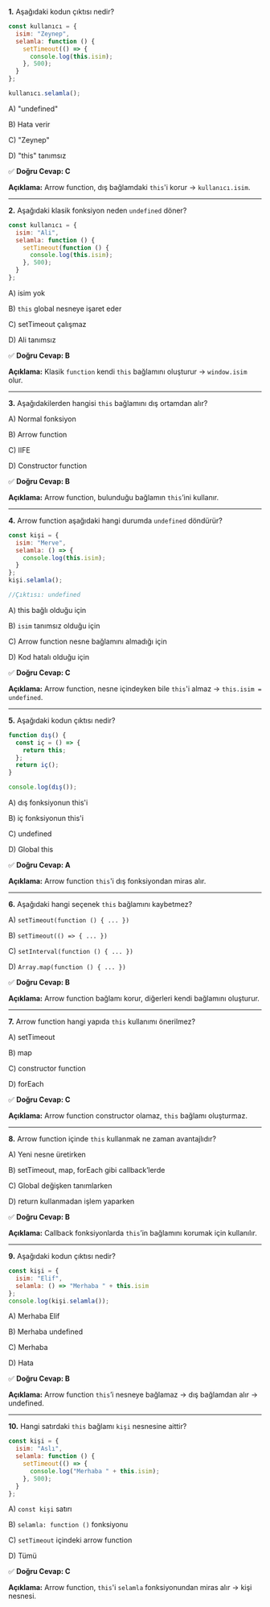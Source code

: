 **1.** Aşağıdaki kodun çıktısı nedir?

```jsx
const kullanıcı = {
  isim: "Zeynep",
  selamla: function () {
    setTimeout(() => {
      console.log(this.isim);
    }, 500);
  }
};

kullanıcı.selamla();
```

A) "undefined"

B) Hata verir

C) "Zeynep"

D) "this" tanımsız

✅ **Doğru Cevap: C**

**Açıklama:** Arrow function, dış bağlamdaki `this`'i korur → `kullanıcı.isim`.

---

**2.** Aşağıdaki klasik fonksiyon neden `undefined` döner?

```jsx
const kullanıcı = {
  isim: "Ali",
  selamla: function () {
    setTimeout(function () {
      console.log(this.isim);
    }, 500);
  }
};

```

A) isim yok

B) `this` global nesneye işaret eder

C) setTimeout çalışmaz

D) Ali tanımsız

✅ **Doğru Cevap: B**

**Açıklama:** Klasik `function` kendi `this` bağlamını oluşturur → `window.isim` olur.

---

**3.** Aşağıdakilerden hangisi `this` bağlamını dış ortamdan alır?

A) Normal fonksiyon

B) Arrow function

C) IIFE

D) Constructor function

✅ **Doğru Cevap: B**

**Açıklama:** Arrow function, bulunduğu bağlamın `this`’ini kullanır.

---

**4.** Arrow function aşağıdaki hangi durumda `undefined` döndürür?

```jsx
const kişi = {
  isim: "Merve",
  selamla: () => {
    console.log(this.isim);
  }
};
kişi.selamla();

//Çıktısı: undefined
```

A) this bağlı olduğu için

B) `isim` tanımsız olduğu için

C) Arrow function nesne bağlamını almadığı için

D) Kod hatalı olduğu için

✅ **Doğru Cevap: C**

**Açıklama:** Arrow function, nesne içindeyken bile `this`'i almaz → `this.isim = undefined`.

---

**5.** Aşağıdaki kodun çıktısı nedir?

```jsx
function dış() {
  const iç = () => {
    return this;
  };
  return iç();
}

console.log(dış());
```

A) dış fonksiyonun this'i

B) iç fonksiyonun this'i

C) undefined

D) Global this

✅ **Doğru Cevap: A**

**Açıklama:** Arrow function `this`'i dış fonksiyondan miras alır.

---

**6.** Aşağıdaki hangi seçenek `this` bağlamını kaybetmez?

A) `setTimeout(function () { ... })`

B) `setTimeout(() => { ... })`

C) `setInterval(function () { ... })`

D) `Array.map(function () { ... })`

✅ **Doğru Cevap: B**

**Açıklama:** Arrow function bağlamı korur, diğerleri kendi bağlamını oluşturur.

---

**7.** Arrow function hangi yapıda `this` kullanımı önerilmez?

A) setTimeout

B) map

C) constructor function

D) forEach

✅ **Doğru Cevap: C**

**Açıklama:** Arrow function constructor olamaz, `this` bağlamı oluşturmaz.

---

**8.** Arrow function içinde `this` kullanmak ne zaman avantajlıdır?

A) Yeni nesne üretirken

B) setTimeout, map, forEach gibi callback’lerde

C) Global değişken tanımlarken

D) return kullanmadan işlem yaparken

✅ **Doğru Cevap: B**

**Açıklama:** Callback fonksiyonlarda `this`’in bağlamını korumak için kullanılır.

---

**9.** Aşağıdaki kodun çıktısı nedir?

```jsx
const kişi = {
  isim: "Elif",
  selamla: () => "Merhaba " + this.isim
};
console.log(kişi.selamla());
```

A) Merhaba Elif

B) Merhaba undefined

C) Merhaba

D) Hata

✅ **Doğru Cevap: B**

**Açıklama:** Arrow function `this`’i nesneye bağlamaz → dış bağlamdan alır → undefined.

---

**10.** Hangi satırdaki `this` bağlamı `kişi` nesnesine aittir?

```jsx
const kişi = {
  isim: "Aslı",
  selamla: function () {
    setTimeout(() => {
      console.log("Merhaba " + this.isim);
    }, 500);
  }
};
```

A) `const kişi` satırı

B) `selamla: function ()` fonksiyonu

C) `setTimeout` içindeki arrow function

D) Tümü

✅ **Doğru Cevap: C**

**Açıklama:** Arrow function, `this`'i `selamla` fonksiyonundan miras alır → kişi nesnesi.
